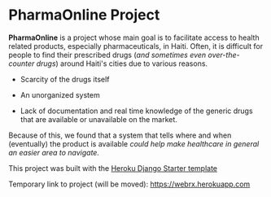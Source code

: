# PharmaOnline Project

**PharmaOnline** is a project whose main goal is to facilitate access to health related products, especially pharmaceuticals, in Haiti.
Often, it is difficult for people to find their prescribed drugs (*and sometimes even over-the-counter drugs*) around Haiti's cities due to various reasons.

- Scarcity of the drugs itself

- An unorganized system

- Lack of documentation and real time knowledge of the generic drugs that are available or unavailable on the market.


Because of this, we found that a system that tells where and when (eventually) the product is available *could help make healthcare in general an easier area to navigate.*

This project was built with the [Heroku Django Starter template](https://github.com/heroku/heroku-django-template)

Temporary link to project (will be moved): https://webrx.herokuapp.com

